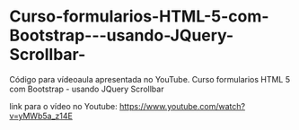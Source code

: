 # Curso-formularios-HTML-5-com-Bootstrap---usando-JQuery-Scrollbar-
Código para vídeoaula apresentada no YouTube. Curso formularios HTML 5 com Bootstrap - usando JQuery Scrollbar

link  para o vídeo  no Youtube: https://www.youtube.com/watch?v=yMWb5a_z14E
